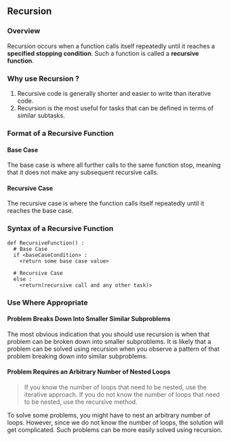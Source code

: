 ## Recursion

### Overview

Recursion occurs when a function calls itself repeatedly until it reaches a **specified stopping condition**.
Such a function is called a **recursive function**.

### Why use Recursion ?
1. Recursive code is generally shorter and easier to write than iterative code.
2. Recursion is the most useful for tasks that can be defined in terms of similar subtasks.

### Format of a Recursive Function

#### Base Case
The base case is where all further calls to the same function stop, meaning that it does not make any subsequent recursive calls.
#### Recursive Case
The recursive case is where the function calls itself repeatedly until it reaches the base case.


### Syntax of a Recursive Function
```plain
def RecursiveFunction() :
  # Base Case
  if <baseCaseCondition> :
    <return some base case value>

  # Recursive Case
  else :
    <return(recursive call and any other task)>
```

### Use Where Appropriate

#### Problem Breaks Down Into Smaller Similar Subproblems
The most obvious indication that you should use recursion is when that problem can be broken down into smaller subproblems. It is likely that a problem can be solved using recursion when you observe a pattern of that problem breaking down into similar subproblems.

#### Problem Requires an Arbitrary Number of Nested Loops
> If you know the number of loops that need to be nested, use the iterative approach. If you do not know the number of loops that need to be nested, use the recursive method.

To solve some problems, you might have to nest an arbitrary number of loops. However, since we do not know the number of loops, the solution will get complicated. Such problems can be more easily solved using recursion.
